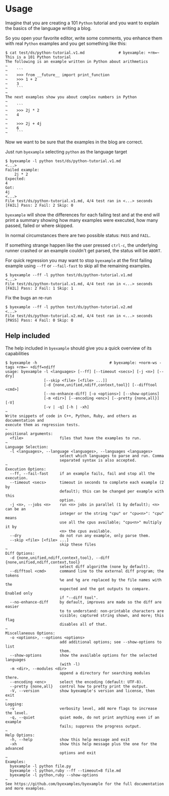 <!--
Check that we have byexample installed first
$ hash byexample                                    # byexample: +fail-fast

$ alias byexample=byexample\ --pretty\ none

--
-->

# Usage

Imagine that you are creating a 101 ``Python`` tutorial and you want to explain
the basics of the language writing a blog.

So you open your favorite editor, write some comments, you enhance them with
real ``Python`` examples and you get something like this:

```
$ cat test/ds/python-tutorial.v1.md               # byexample: +rm=~
This is a 101 Python tutorial
The following is an example written in Python about arithmetics
~
~    ```
~    >>> from __future__ import print_function
~    >>> 1 + 2
~    3
~    ```
~
The next examples show you about complex numbers in Python
~
~    ```
~    >>> 2j * 2
~    4
~
~    >>> 2j + 4j
~    6
~    ```
```

Now we want to be sure that the examples in the blog are correct.

Just run ``byexample`` selecting ``python`` as the language target

```
$ byexample -l python test/ds/python-tutorial.v1.md
<...>
Failed example:
    2j * 2
Expected:
4
Got:
4j
<...>
File test/ds/python-tutorial.v1.md, 4/4 test ran in <...> seconds
[FAIL] Pass: 2 Fail: 2 Skip: 0
```

``byexample`` will show the differences for each failing test and at the end
will print a summary showing how many examples were executed, how many passed,
failed or where skipped.

In normal circumstances there are two possible status: ``PASS`` and ``FAIL``.

If something strange happen like the user pressed ``ctrl-c``, the underlying
runner crashed or an example couldn't get parsed, the status will be ``ABORT``.

For quick regression you may want to stop ``byexample`` at the first failing
example using ``--ff`` or ``--fail-fast`` to skip all the remaining examples.

```
$ byexample --ff -l python test/ds/python-tutorial.v1.md
<...>
File test/ds/python-tutorial.v1.md, 4/4 test ran in <...> seconds
[FAIL] Pass: 2 Fail: 1 Skip: 1
```

Fix the bugs an re-run

```
$ byexample --ff -l python test/ds/python-tutorial.v2.md
<...>
File test/ds/python-tutorial.v2.md, 4/4 test ran in <...> seconds
[PASS] Pass: 4 Fail: 0 Skip: 0
```

## Help included

The help included in ``byexample`` should give you a quick overview of its
capabilities

```
$ byexample -h                                # byexample: +norm-ws -tags +rm=~ +diff=ndiff
usage: byexample -l <languages> [--ff] [--timeout <secs>] [-j <n>] [--dry]
                 [--skip <file> [<file> ...]]
                 [-d {none,unified,ndiff,context,tool}] [--difftool <cmd>]
                 [--no-enhance-diff] [-o <options>] [--show-options]
                 [-m <dir>] [--encoding <enc>] [--pretty {none,all}] [-V]
                 [-v | -q] [-h | -xh]
~
Write snippets of code in C++, Python, Ruby, and others as documentation and
execute them as regression tests.
~
positional arguments:
  <file>                files that have the examples to run.
~
Language Selection:
  -l <languages>, --language <languages>, --languages <languages>
                        select which languages to parse and run. Comma
                        separated syntax is also accepted.
~
Execution Options:
  --ff, --fail-fast     if an example fails, fail and stop all the execution.
  --timeout <secs>      timeout in seconds to complete each example (2 by
                        default); this can be changed per example with this
                        option.
  -j <n>, --jobs <n>    run <n> jobs in parallel (1 by default); <n> can be an
                        integer or the string "cpu" or "cpu<n>": "cpu" means
                        use all the cpus available; "cpu<n>" multiply it by
                        <n> the cpus available.
  --dry                 do not run any example, only parse them.
  --skip <file> [<file> ...]
                        skip these files
~
Diff Options:
  -d {none,unified,ndiff,context,tool}, --diff {none,unified,ndiff,context,tool}
                        select diff algorithm (none by default).
  --difftool <cmd>      command line to the external diff program; the tokens
                        %e and %g are replaced by the file names with the
                        expected and the got outputs to compare. Enabled only
                        if "--diff tool".
  --no-enhance-diff     by default, improves are made so the diff are easier
                        to to understand: non-printable characters are
                        visible; captured string shown, and more; this flag
                        disables all of that.
~
Miscellaneous Options:
  -o <options>, --options <options>
                        add additional options; see --show-options to list
                        them.
  --show-options        show the available options for the selected languages
                        (with -l)
  -m <dir>, --modules <dir>
                        append a directory for searching modules there.
  --encoding <enc>      select the encoding (default: UTF-8).
  --pretty {none,all}   control how to pretty print the output.
  -V, --version         show byexample's version and license, then exit
~
Logging:
  -v                    verbosity level, add more flags to increase the level.
  -q, --quiet           quiet mode, do not print anything even if an example
                        fails; suppress the progress output.
~
Help Options:
  -h, --help            show this help message and exit
  -xh                   show this help message plus the one for the advanced
                        options and exit
~
Examples:
  byexample -l python file.py
  byexample -l python,ruby --ff --timeout=8 file.md
  byexample -l python,ruby --show-options
~
See https://github.com/byexamples/byexample for the full documentation
and more examples.
```
